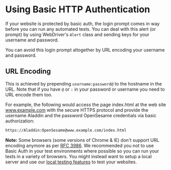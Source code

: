 # Using Basic HTTP Authentication

If your website is protected by basic auth, the login prompt comes in way before you can run any automated tests. You can deal with this alert (or prompt) by using WebDriver's `Alert` class and sending keys for your username and password.

You can avoid this login prompt altogether by URL encoding your username and password.

## URL Encoding
This is achieved by prepending `username:password@` to the hostname in the URL. Note that if you have `@` or `:` in your password or username you need to URL encode them too.

For example, the following would access the page index.html at the web site www.example.com with the secure HTTPS protocol and provide the username Aladdin and the password OpenSesame credentials via basic authorization:

```bash
https://Aladdin:OpenSesame@www.example.com/index.html
```

**Note:** Some browsers (some versions of Chrome & IE) don't support URL encoding anymore as per [RFC 3986](https://tools.ietf.org/html/rfc3986#section-3.2.1). We recommended you not to use Basic Auth in your test environments where possible so you can run your tests in a variety of browsers. You might instead want to setup a local server and use our [local testing features](/docs/selenium/java-testng/getting-started-with-local-testing) to test your websites.
